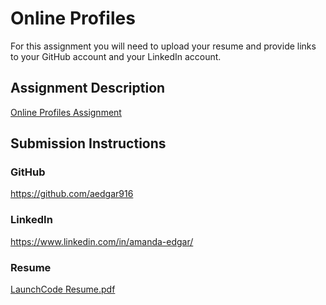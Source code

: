 # Online Profiles
For this assignment you will need to upload your resume and provide links to your GitHub account and your LinkedIn account.

## Assignment Description
[Online Profiles Assignment](https://education.launchcode.org/liftoff/modules/assignments/online-profiles)

## Submission Instructions
 
### GitHub

https://github.com/aedgar916
 
### LinkedIn

https://www.linkedin.com/in/amanda-edgar/

### Resume

[LaunchCode Resume.pdf](https://github.com/aedgar916/liftoff-assignments/files/6127364/LaunchCode.Resume.pdf)

